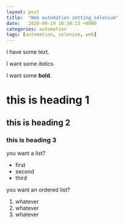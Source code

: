 ```yaml
---
layout: post
title:  "Web automation setting_selenium"
date:   2020-09-19 10:30:13 +0800
categories: automation
tags: [automation, selenium, web]
---
```


I have some text.

I want some _italics_.

I want some **bold**.

# this is heading 1

## this is heading 2

### this is heading 3

you want a list?
* first
* second
* third

you want an ordered list?
1. whatever
1. whatever
1. whatever